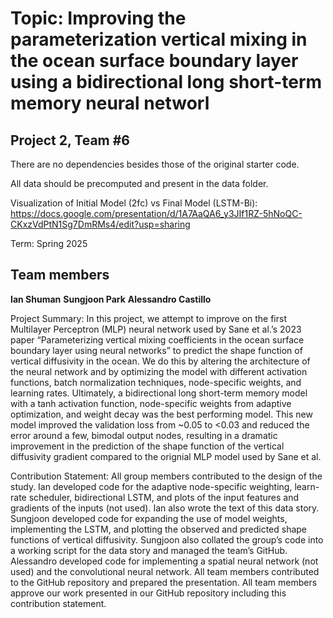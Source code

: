# Topic: Improving the parameterization vertical mixing in the ocean surface boundary layer using a bidirectional long short-term memory neural networl

## Project 2, Team #6

There are no dependencies besides those of the original starter code. 

All data should be precomputed and present in the data folder.

Visualization of Initial Model (2fc) vs Final Model (LSTM-Bi): </link>https://docs.google.com/presentation/d/1A7AaQA6_y3JIf1RZ-5hNoQC-CKxzVdPtN1Sg7DmRMs4/edit?usp=sharing<link>


Term: Spring 2025
## Team members

**Ian Shuman**
**Sungjoon Park**
**Alessandro Castillo**

Project Summary: In this project, we attempt to improve on the first Multilayer Perceptron (MLP) neural network used by Sane et al.’s 2023 paper “Parameterizing vertical mixing coefficients in the ocean surface boundary layer using neural networks” to predict the shape function of vertical diffusivity in the ocean. We do this by altering the architecture of the neural network and by optimizing the model with different activation functions, batch normalization techniques, node-specific weights, and learning rates. Ultimately, a bidirectional long short-term memory model with a tanh activation function, node-specific weights from adaptive optimization, and weight decay was the best performing model. This new model improved the validation loss from ~0.05 to <0.03 and reduced the error around a few, bimodal output nodes, resulting in a dramatic improvement in the prediction of the shape function of the vertical diffusivity gradient compared to the orignial MLP model used by Sane et al.


Contribution Statement: All group members contributed to the design of the study. Ian developed code for the adaptive node-specific weighting,  learn-rate scheduler, bidirectional LSTM, and plots of the input features and gradients of the inputs (not used). Ian also wrote the text of this data story. Sungjoon developed code for expanding the use of model weights, implementing the LSTM, and plotting the observed and predicted shape functions of vertical diffusivity. Sungjoon also collated the group’s code into a working script for the data story and managed the team’s GitHub. Alessandro developed code for implementing a spatial neural network (not used) and the convolutional neural network. All team members contributed to the GitHub repository and prepared the presentation. All team members approve our work presented in our GitHub repository including this contribution statement.

